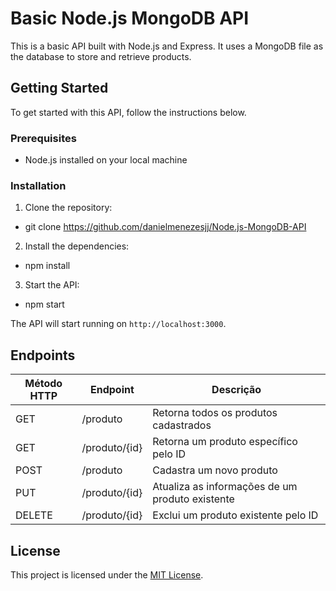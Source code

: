 # Basic Node.js MongoDB API 

This is a basic API built with Node.js and Express. It uses a MongoDB file as the database to store and retrieve products.

## Getting Started

To get started with this API, follow the instructions below.

### Prerequisites

- Node.js installed on your local machine

### Installation

1. Clone the repository:
- git clone https://github.com/danielmenezesjj/Node.js-MongoDB-API


2. Install the dependencies:
- npm install 


3. Start the API:
- npm start

The API will start running on `http://localhost:3000`.

## Endpoints

| Método HTTP	| Endpoint | Descrição |
|--------|----------|----------|
| GET |	/produto |	Retorna todos os produtos cadastrados |
| GET |	/produto/{id} |	Retorna um produto específico pelo ID |
| POST |	/produto |	Cadastra um novo produto |
| PUT |	/produto/{id} |	Atualiza as informações de um produto existente |
| DELETE |	/produto/{id} |	Exclui um produto existente pelo ID |


## License

This project is licensed under the [MIT License](LICENSE).

